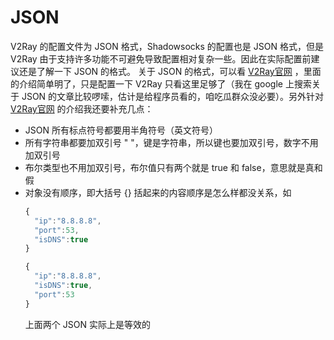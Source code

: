 # JSON

V2Ray 的配置文件为 JSON 格式，Shadowsocks 的配置也是 JSON 格式，但是 V2Ray 由于支持许多功能不可避免导致配置相对复杂一些。因此在实际配置前建议还是了解一下 JSON 的格式。
关于 JSON 的格式，可以看 [V2Ray官网](https://www.v2ray.com/chapter_02/00_json.html) ，里面的介绍简单明了，只是配置一下 V2Ray 只看这里足够了（我在 google 上搜索关于 JSON 的文章比较啰嗦，估计是给程序员看的，咱吃瓜群众没必要）。另外针对 [V2Ray官网](https://www.v2ray.com/chapter_02/00_json.html) 的介绍我还要补充几点：

- JSON 所有标点符号都要用半角符号（英文符号）
- 所有字符串都要加双引号 " "，键是字符串，所以键也要加双引号，数字不用加双引号
- 布尔类型也不用加双引号，布尔值只有两个就是 true 和 false，意思就是真和假
- 对象没有顺序，即大括号 {} 括起来的内容顺序是怎么样都没关系，如
  ```javascript
  {
    "ip":"8.8.8.8",
    "port":53,
    "isDNS":true
  }
  ```
  ```javascript
  {
    "ip":"8.8.8.8",
    "isDNS":true,
    "port":53
  }
  ```
  上面两个 JSON 实际上是等效的
